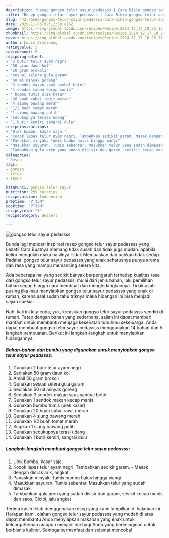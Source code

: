 ```yaml
---
description: "Resep gongso telur sayur pedassss | Cara Bikin gongso telur sayur pedassss Yang Mudah Dan Praktis"
title: "Resep gongso telur sayur pedassss | Cara Bikin gongso telur sayur pedassss Yang Mudah Dan Praktis"
slug: 442-resep-gongso-telur-sayur-pedassss-cara-bikin-gongso-telur-sayur-pedassss-yang-mudah-dan-praktis
date: 2020-11-05T09:12:38.816Z
image: https://img-global.cpcdn.com/recipes/Recipe_2014_12_17_10_25_13_262_65f2d363e3c728ad99ca/751x532cq70/gongso-telur-sayur-pedassss-foto-resep-utama.jpg
thumbnail: https://img-global.cpcdn.com/recipes/Recipe_2014_12_17_10_25_13_262_65f2d363e3c728ad99ca/751x532cq70/gongso-telur-sayur-pedassss-foto-resep-utama.jpg
cover: https://img-global.cpcdn.com/recipes/Recipe_2014_12_17_10_25_13_262_65f2d363e3c728ad99ca/751x532cq70/gongso-telur-sayur-pedassss-foto-resep-utama.jpg
author: Louis Armstrong
ratingvalue: 3
reviewcount: 5
recipeingredient:
- "2 butir telur ayam negri"
- "50 gram daun kol"
- "50 gram brokoli"
- "sesuai selera gula garam"
- "50 ml minyak goreng"
- "3 sendok makan saus sambal botol"
- "1 sendok makan kecap manis"
- " bumbu tumis ulek kasar"
- "20 buah cabai rawit merah"
- "4 siung bawang merah"
- "1/2 buah tomat merah"
- "1 siung bawang putih"
- "secukupnya terasi udang"
- "1 butir kemiri sangrai dulu"
recipeinstructions:
- "Ulek bumbu, kasar saja."
- "Kocok lepas telur ayam negri. Tambahkan sedikit garam. Masak dengan diorak arik, angkat."
- "Panaskan minyak. Tumis bumbu halus hingga wangi"
- "Masukkan sayuran. Tumis sebentar. Masukkan telur yang sudah dimasak"
- "Tambahkan gula aren yang sudah disisir dan garam, sesikit kecap manis dan saos. Cicipi, lalu angkat"
categories:
- Resep
tags:
- gongso
- telur
- sayur

katakunci: gongso telur sayur 
nutrition: 259 calories
recipecuisine: Indonesian
preptime: "PT35M"
cooktime: "PT38M"
recipeyield: "3"
recipecategory: Dessert

---
```



![gongso telur sayur pedassss](https://img-global.cpcdn.com/recipes/Recipe_2014_12_17_10_25_13_262_65f2d363e3c728ad99ca/751x532cq70/gongso-telur-sayur-pedassss-foto-resep-utama.jpg)

Bunda lagi mencari inspirasi resep gongso telur sayur pedassss yang Lezat? Cara Buatnya memang tidak susah dan tidak juga mudah. apabila keliru mengolah maka hasilnya Tidak Memuaskan dan bahkan tidak sedap. Padahal gongso telur sayur pedassss yang enak seharusnya punya aroma dan rasa yang mampu memancing selera kita.

Ada beberapa hal yang sedikit banyak berpengaruh terhadap kualitas rasa dari gongso telur sayur pedassss, mulai dari jenis bahan, lalu pemilihan bahan segar, hingga cara membuat dan menghidangkannya. Tidak usah pusing jika mau menyiapkan gongso telur sayur pedassss yang enak di rumah, karena asal sudah tahu triknya maka hidangan ini bisa menjadi sajian spesial.




Nah, kali ini kita coba, yuk, kreasikan gongso telur sayur pedassss sendiri di rumah. Tetap dengan bahan yang sederhana, sajian ini dapat memberi manfaat untuk membantu menjaga kesehatan tubuhmu sekeluarga. Anda dapat membuat gongso telur sayur pedassss menggunakan 14 bahan dan 5 langkah pembuatan. Berikut ini langkah-langkah untuk menyiapkan hidangannya.

<!--inarticleads1-->

##### Bahan-bahan dan bumbu yang digunakan untuk menyiapkan gongso telur sayur pedassss:

1. Gunakan 2 butir telur ayam negri
1. Sediakan 50 gram daun kol
1. Ambil 50 gram brokoli
1. Gunakan sesuai selera gula garam
1. Sediakan 50 ml minyak goreng
1. Sediakan 3 sendok makan saus sambal botol
1. Gunakan 1 sendok makan kecap manis
1. Gunakan  bumbu tumis (ulek kasar)
1. Gunakan 20 buah cabai rawit merah
1. Gunakan 4 siung bawang merah
1. Gunakan 1/2 buah tomat merah
1. Siapkan 1 siung bawang putih
1. Gunakan secukupnya terasi udang
1. Gunakan 1 butir kemiri, sangrai dulu




<!--inarticleads2-->

##### Langkah-langkah membuat gongso telur sayur pedassss:

1. Ulek bumbu, kasar saja.
1. Kocok lepas telur ayam negri. Tambahkan sedikit garam. - Masak dengan diorak arik, angkat.
1. Panaskan minyak. Tumis bumbu halus hingga wangi
1. Masukkan sayuran. Tumis sebentar. Masukkan telur yang sudah dimasak
1. Tambahkan gula aren yang sudah disisir dan garam, sesikit kecap manis dan saos. Cicipi, lalu angkat




Terima kasih telah menggunakan resep yang kami tampilkan di halaman ini. Harapan kami, olahan gongso telur sayur pedassss yang mudah di atas dapat membantu Anda menyiapkan makanan yang enak untuk keluarga/teman maupun menjadi ide bagi Anda yang berkeinginan untuk berbisnis kuliner. Semoga bermanfaat dan selamat mencoba!
